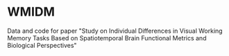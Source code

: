 # WMIDM
Data and code for paper "Study on Individual Differences in Visual Working Memory Tasks Based on Spatiotemporal Brain Functional Metrics and Biological Perspectives"
